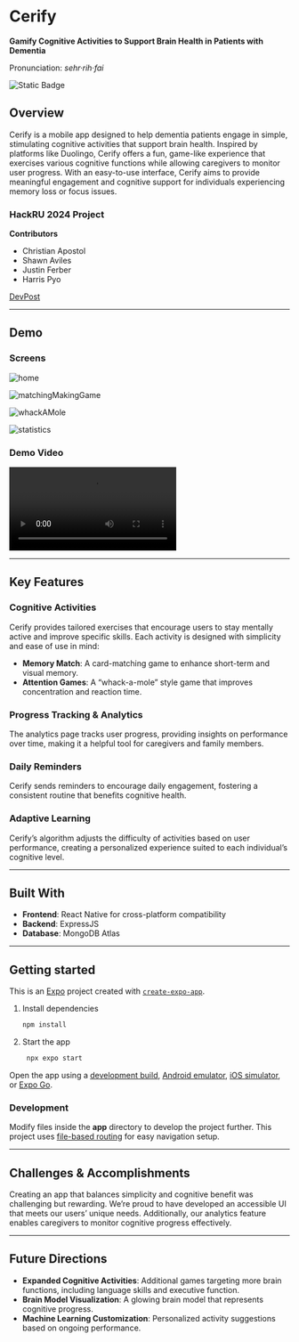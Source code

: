 # Cerify

**Gamify Cognitive Activities to Support Brain Health in Patients with Dementia**

Pronunciation: _sehr·rih·fai_

![Static Badge](https://img.shields.io/badge/Best_use_of_MongoDB_Atlas-darkgreen?label=HackRU%20F2024%20WINNER&labelColor=gold&link=https://devpost.com/software/cerify)

## Overview

Cerify is a mobile app designed to help dementia patients engage in simple, stimulating cognitive activities that support brain health. Inspired by platforms like Duolingo, Cerify offers a fun, game-like experience that exercises various cognitive functions while allowing caregivers to monitor user progress. With an easy-to-use interface, Cerify aims to provide meaningful engagement and cognitive support for individuals experiencing memory loss or focus issues.

### HackRU 2024 Project

**Contributors**
- Christian Apostol
- Shawn Aviles
- Justin Ferber
- Harris Pyo

[DevPost](https://devpost.com/software/cerify)

---

## Demo

### Screens

![home](/client/demo/Home.png)

![matchingMakingGame](/client/demo/MatchMaking.png)

![whackAMole](/client/demo/Whack.png)

![statistics](/client/demo/Stats.png)

### Demo Video

![Demo](/client/demo/Demo.mp4)

---

## Key Features

### Cognitive Activities
Cerify provides tailored exercises that encourage users to stay mentally active and improve specific skills. Each activity is designed with simplicity and ease of use in mind:

- **Memory Match**: A card-matching game to enhance short-term and visual memory.
- **Attention Games**: A “whack-a-mole” style game that improves concentration and reaction time.

### Progress Tracking & Analytics
The analytics page tracks user progress, providing insights on performance over time, making it a helpful tool for caregivers and family members.

### Daily Reminders
Cerify sends reminders to encourage daily engagement, fostering a consistent routine that benefits cognitive health.

### Adaptive Learning
Cerify’s algorithm adjusts the difficulty of activities based on user performance, creating a personalized experience suited to each individual’s cognitive level.

---

## Built With

- **Frontend**: React Native for cross-platform compatibility
- **Backend**: ExpressJS
- **Database**: MongoDB Atlas

---

## Getting started

This is an [Expo](https://expo.dev) project created with [`create-expo-app`](https://www.npmjs.com/package/create-expo-app).

1. Install dependencies

   ```bash
   npm install
   ```

2. Start the app

   ```bash
    npx expo start
   ```

Open the app using a [development build](https://docs.expo.dev/develop/development-builds/introduction/), [Android emulator](https://docs.expo.dev/workflow/android-studio-emulator/), [iOS simulator](https://docs.expo.dev/workflow/ios-simulator/), or [Expo Go](https://expo.dev/go).

### Development

Modify files inside the **app** directory to develop the project further. This project uses [file-based routing](https://docs.expo.dev/router/introduction) for easy navigation setup.

---

## Challenges & Accomplishments

Creating an app that balances simplicity and cognitive benefit was challenging but rewarding. We’re proud to have developed an accessible UI that meets our users’ unique needs. Additionally, our analytics feature enables caregivers to monitor cognitive progress effectively.

---

## Future Directions

- **Expanded Cognitive Activities**: Additional games targeting more brain functions, including language skills and executive function.
- **Brain Model Visualization**: A glowing brain model that represents cognitive progress.
- **Machine Learning Customization**: Personalized activity suggestions based on ongoing performance.